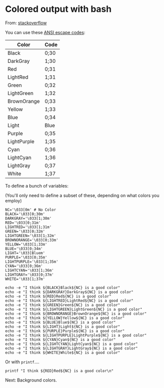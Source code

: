 ﻿# Colored output with bash

From: [stackoverflow](https://stackoverflow.com/questions/5947742/how-to-change-the-output-color-of-echo-in-linux)

You can use these [ANSI escape codes](https://en.wikipedia.org/wiki/ANSI_escape_code):

|Color|Code|
|-----|----|
|Black|0;30|
|DarkGray|1;30|
|Red|0;31|
|LightRed|1;31|
|Green|0;32|
|LightGreen|1;32|
|BrownOrange|0;33|
|Yellow|1;33|
|Blue|0;34|
|Light|Blue|
|Purple|0;35|
|LightPurple|1;35|
|Cyan|0;36|
|LightCyan|1;36|
|LightGray|0;37|
|White|1;37|

To define a bunch of variables:

(You'll only need to define a subset of these, depending on what colors you employ)

    NC='\033[0m' # No Color
	BLACK='\033[0;30m'
	DARKGRAY='\033[1;30m'
	RED='\033[0;31m'
	LIGHTRED='\033[1;31m'
	GREEN='\033[0;32m'
	LIGHTGREEN='\033[1;32m'
	BROWNORANGE='\033[0;33m'
	YELLOW='\033[1;33m'
	BLUE='\033[0;34m'
	LIGHT='\033[Bluem'
	PURPLE='\033[0;35m'
	LIGHTPURPLE='\033[1;35m'
	CYAN='\033[0;36m'
	LIGHTCYAN='\033[1;36m'
	LIGHTGRAY='\033[0;37m'
	WHITE='\033[1;37m'

	echo -e "I think ${BLACK}Black${NC} is a good color"
	echo -e "I think ${DARKGRAY}DarkGray${NC} is a good color"
	echo -e "I think ${RED}Red${NC} is a good color"
	echo -e "I think ${LIGHTRED}LightRed${NC} is a good color"
	echo -e "I think ${GREEN}Green${NC} is a good color"
	echo -e "I think ${LIGHTGREEN}LightGreen${NC} is a good color"
	echo -e "I think ${BROWNORANGE}BrownOrange${NC} is a good color"
	echo -e "I think ${YELLOW}Yellow${NC} is a good color"
	echo -e "I think ${BLUE}Blue${NC} is a good color"
	echo -e "I think ${LIGHT}Light${NC} is a good color"
	echo -e "I think ${PURPLE}Purple${NC} is a good color"
	echo -e "I think ${LIGHTPURPLE}LightPurple${NC} is a good color"
	echo -e "I think ${CYAN}Cyan${NC} is a good color"
	echo -e "I think ${LIGHTCYAN}LightCyan${NC} is a good color"
	echo -e "I think ${LIGHTGRAY}LightGray${NC} is a good color"
	echo -e "I think ${WHITE}White${NC} is a good color"

Or with `printf`....

    printf "I think ${RED}Red${NC} is a good color\n"


Next: Background colors.